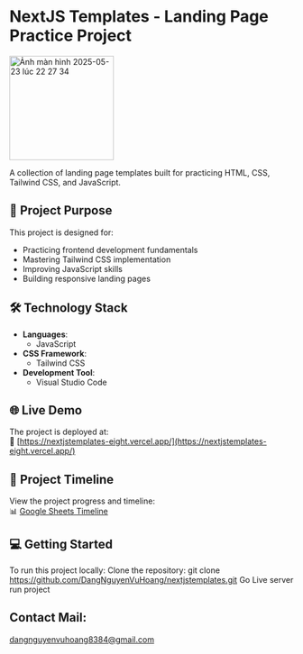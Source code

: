 # NextJS Templates - Landing Page Practice Project
<img width="185" alt="Ảnh màn hình 2025-05-23 lúc 22 27 34" src="https://github.com/user-attachments/assets/5e9bd724-2c30-41a3-bcde-55236e6e25d6" />

A collection of landing page templates built for practicing HTML, CSS, Tailwind CSS, and JavaScript.
## 🎯 Project Purpose
This project is designed for:
- Practicing frontend development fundamentals
- Mastering Tailwind CSS implementation
- Improving JavaScript skills
- Building responsive landing pages

## 🛠 Technology Stack
- **Languages**: 
  - JavaScript
- **CSS Framework**: 
  - Tailwind CSS
- **Development Tool**: 
  - Visual Studio Code

## 🌐 Live Demo
The project is deployed at:  
🔗 [https://nextjstemplates-eight.vercel.app/](https://nextjstemplates-eight.vercel.app/)

## 📅 Project Timeline
View the project progress and timeline:  
📊 [Google Sheets Timeline](https://docs.google.com/spreadsheets/d/1kNfd9GcW-BIzTLkAX8PJgW39XrgoQhr1OWcZjjDCXbM/edit?hl=vi&gid=0#gid=0)

## 💻 Getting Started
To run this project locally:
Clone the repository:
git clone https://github.com/DangNguyenVuHoang/nextjstemplates.git
Go Live server run project

## Contact Mail:
dangnguyenvuhoang8384@gmail.com
